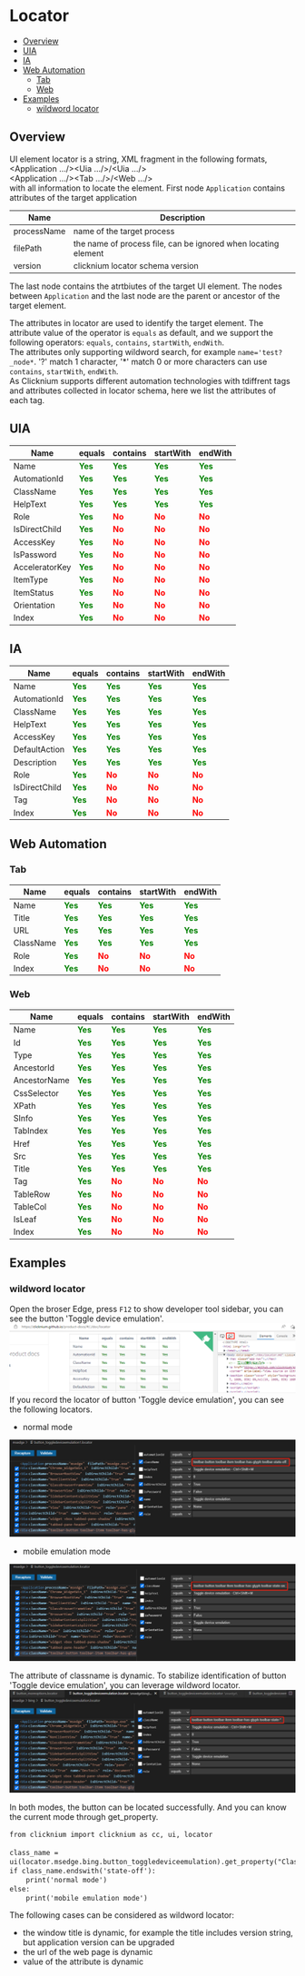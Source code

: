 # Locator<!-- {docsify-ignore-all} -->

  - [Overview](#overview)
  - [UIA](#uia)
  - [IA](#ia)
  - [Web Automation](#web-automation)
    - [Tab](#tab)
    - [Web](#web)
  - [Examples](#examples)
    - [wildword locator](#wildword-locator)

## Overview 
UI element locator is a string, XML fragment in the following formats,
<Application .../><Uia .../>/<Uia .../>  
<Application .../><Tab .../>/<Web .../>  
with all information to locate the element.
First node `Application` contains attributes of the target application
<Application processName="notepad" filePath="notepad.exe" version="1.3" />  

| Name      | Description |
| ----------- | ----------- |
| processName      |  name of the target process   |
| filePath      |  the name of process file, can be ignored when locating element  |
| version      |  clicknium locator schema version   |  

The last node contains the atrtbiutes of the target UI element.
The nodes between `Application` and the last node are the parent or ancestor of the target element.

The attributes in locator are used to identify the target element. The attribute value of the operator is `equals` as default, and we support the following operators:
`equals`, `contains`, `startWith`, `endWith`.  
The attributes only supporting wildword search, for example `name='test?_node*`. '?' match 1 character, '*' match 0 or more characters can use `contains`, `startWith`, `endWith`.  
As Clicknium supports different automation technologies with tdiffrent tags and attributes collected in locator schema, here we list the attributes of each tag.  

## UIA
| Name      | equals | contains |startWith |endWith |
| ----------- | ----------- |----------- |----------- |----------- |
| Name |  <font color=Green><B>Yes</B></font>   |<font color=Green><B>Yes</B></font>|<font color=Green><B>Yes</B></font>|<font color=Green><B>Yes</B></font>|
| AutomationId |  <font color=Green><B>Yes</B></font>   |<font color=Green><B>Yes</B></font>|<font color=Green><B>Yes</B></font>|<font color=Green><B>Yes</B></font>|
| ClassName |  <font color=Green><B>Yes</B></font>   |<font color=Green><B>Yes</B></font>|<font color=Green><B>Yes</B></font>|<font color=Green><B>Yes</B></font>|
| HelpText |  <font color=Green><B>Yes</B></font>   |<font color=Green><B>Yes</B></font>|<font color=Green><B>Yes</B></font>|<font color=Green><B>Yes</B></font>|
| Role |  <font color=Green><B>Yes</B></font>   |<font color=Red><B>No</B></font>|<font color=Red><B>No</B></font>|<font color=Red><B>No</B></font>|
| IsDirectChild |  <font color=Green><B>Yes</B></font>   |<font color=Red><B>No</B></font>|<font color=Red><B>No</B></font>|<font color=Red><B>No</B></font>|
| AccessKey |  <font color=Green><B>Yes</B></font>   |<font color=Red><B>No</B></font>|<font color=Red><B>No</B></font>|<font color=Red><B>No</B></font>|
| IsPassword |  <font color=Green><B>Yes</B></font>   |<font color=Red><B>No</B></font>|<font color=Red><B>No</B></font>|<font color=Red><B>No</B></font>|
| AcceleratorKey |  <font color=Green><B>Yes</B></font>   |<font color=Red><B>No</B></font>|<font color=Red><B>No</B></font>|<font color=Red><B>No</B></font>|
| ItemType |  <font color=Green><B>Yes</B></font>   |<font color=Red><B>No</B></font>|<font color=Red><B>No</B></font>|<font color=Red><B>No</B></font>|
| ItemStatus |  <font color=Green><B>Yes</B></font>   |<font color=Red><B>No</B></font>|<font color=Red><B>No</B></font>|<font color=Red><B>No</B></font>|
| Orientation |  <font color=Green><B>Yes</B></font>   |<font color=Red><B>No</B></font>|<font color=Red><B>No</B></font>|<font color=Red><B>No</B></font>|
| Index |  <font color=Green><B>Yes</B></font>   |<font color=Red><B>No</B></font>|<font color=Red><B>No</B></font>|<font color=Red><B>No</B></font>|

## IA
| Name      | equals | contains |startWith |endWith |
| ----------- | ----------- |----------- |----------- |----------- |
| Name |  <font color=Green><B>Yes</B></font>   |<font color=Green><B>Yes</B></font>|<font color=Green><B>Yes</B></font>|<font color=Green><B>Yes</B></font>|
| AutomationId |  <font color=Green><B>Yes</B></font>   |<font color=Green><B>Yes</B></font>|<font color=Green><B>Yes</B></font>|<font color=Green><B>Yes</B></font>|
| ClassName |  <font color=Green><B>Yes</B></font>   |<font color=Green><B>Yes</B></font>|<font color=Green><B>Yes</B></font>|<font color=Green><B>Yes</B></font>|
| HelpText |  <font color=Green><B>Yes</B></font>   |<font color=Green><B>Yes</B></font>|<font color=Green><B>Yes</B></font>|<font color=Green><B>Yes</B></font>|
| AccessKey |  <font color=Green><B>Yes</B></font>   |<font color=Green><B>Yes</B></font>|<font color=Green><B>Yes</B></font>|<font color=Green><B>Yes</B></font>|
| DefaultAction |  <font color=Green><B>Yes</B></font>   |<font color=Green><B>Yes</B></font>|<font color=Green><B>Yes</B></font>|<font color=Green><B>Yes</B></font>|
| Description |  <font color=Green><B>Yes</B></font>   |<font color=Green><B>Yes</B></font>|<font color=Green><B>Yes</B></font>|<font color=Green><B>Yes</B></font>|
| Role |  <font color=Green><B>Yes</B></font>   |<font color=Red><B>No</B></font>|<font color=Red><B>No</B></font>|<font color=Red><B>No</B></font>|
| IsDirectChild |  <font color=Green><B>Yes</B></font>   |<font color=Red><B>No</B></font>|<font color=Red><B>No</B></font>|<font color=Red><B>No</B></font>|
| Tag |  <font color=Green><B>Yes</B></font>   |<font color=Red><B>No</B></font>|<font color=Red><B>No</B></font>|<font color=Red><B>No</B></font>|
| Index |  <font color=Green><B>Yes</B></font>   |<font color=Red><B>No</B></font>|<font color=Red><B>No</B></font>|<font color=Red><B>No</B></font>|

## Web Automation

### Tab
| Name      | equals | contains |startWith |endWith |
| ----------- | ----------- |----------- |----------- |----------- |
| Name |  <font color=Green><B>Yes</B></font>   |<font color=Green><B>Yes</B></font>|<font color=Green><B>Yes</B></font>|<font color=Green><B>Yes</B></font>|
| Title |  <font color=Green><B>Yes</B></font>   |<font color=Green><B>Yes</B></font>|<font color=Green><B>Yes</B></font>|<font color=Green><B>Yes</B></font>|
| URL |  <font color=Green><B>Yes</B></font>   |<font color=Green><B>Yes</B></font>|<font color=Green><B>Yes</B></font>|<font color=Green><B>Yes</B></font>|
| ClassName |  <font color=Green><B>Yes</B></font>   |<font color=Green><B>Yes</B></font>|<font color=Green><B>Yes</B></font>|<font color=Green><B>Yes</B></font>|
| Role |  <font color=Green><B>Yes</B></font>   |<font color=Red><B>No</B></font>|<font color=Red><B>No</B></font>|<font color=Red><B>No</B></font>|
| Index |  <font color=Green><B>Yes</B></font>   |<font color=Red><B>No</B></font>|<font color=Red><B>No</B></font>|<font color=Red><B>No</B></font>|

### Web
| Name      | equals | contains |startWith |endWith |
| ----------- | ----------- |----------- |----------- |----------- |
| Name |  <font color=Green><B>Yes</B></font>   |<font color=Green><B>Yes</B></font>|<font color=Green><B>Yes</B></font>|<font color=Green><B>Yes</B></font>|
| Id |  <font color=Green><B>Yes</B></font>   |<font color=Green><B>Yes</B></font>|<font color=Green><B>Yes</B></font>|<font color=Green><B>Yes</B></font>|
| Type |  <font color=Green><B>Yes</B></font>   |<font color=Green><B>Yes</B></font>|<font color=Green><B>Yes</B></font>|<font color=Green><B>Yes</B></font>|
| AncestorId |  <font color=Green><B>Yes</B></font>   |<font color=Green><B>Yes</B></font>|<font color=Green><B>Yes</B></font>|<font color=Green><B>Yes</B></font>|
| AncestorName |  <font color=Green><B>Yes</B></font>   |<font color=Green><B>Yes</B></font>|<font color=Green><B>Yes</B></font>|<font color=Green><B>Yes</B></font>|
| CssSelector |  <font color=Green><B>Yes</B></font>   |<font color=Green><B>Yes</B></font>|<font color=Green><B>Yes</B></font>|<font color=Green><B>Yes</B></font>|
| XPath |  <font color=Green><B>Yes</B></font>   |<font color=Green><B>Yes</B></font>|<font color=Green><B>Yes</B></font>|<font color=Green><B>Yes</B></font>|
| SInfo |  <font color=Green><B>Yes</B></font>   |<font color=Green><B>Yes</B></font>|<font color=Green><B>Yes</B></font>|<font color=Green><B>Yes</B></font>|
| TabIndex |  <font color=Green><B>Yes</B></font>   |<font color=Green><B>Yes</B></font>|<font color=Green><B>Yes</B></font>|<font color=Green><B>Yes</B></font>|
| Href |  <font color=Green><B>Yes</B></font>   |<font color=Green><B>Yes</B></font>|<font color=Green><B>Yes</B></font>|<font color=Green><B>Yes</B></font>|
| Src |  <font color=Green><B>Yes</B></font>   |<font color=Green><B>Yes</B></font>|<font color=Green><B>Yes</B></font>|<font color=Green><B>Yes</B></font>|
| Title |  <font color=Green><B>Yes</B></font>   |<font color=Green><B>Yes</B></font>|<font color=Green><B>Yes</B></font>|<font color=Green><B>Yes</B></font>|
| Tag |  <font color=Green><B>Yes</B></font>   |<font color=Red><B>No</B></font>|<font color=Red><B>No</B></font>|<font color=Red><B>No</B></font>|
| TableRow |  <font color=Green><B>Yes</B></font>   |<font color=Red><B>No</B></font>|<font color=Red><B>No</B></font>|<font color=Red><B>No</B></font>|
| TableCol |  <font color=Green><B>Yes</B></font>   |<font color=Red><B>No</B></font>|<font color=Red><B>No</B></font>|<font color=Red><B>No</B></font>|
| IsLeaf |  <font color=Green><B>Yes</B></font>   |<font color=Red><B>No</B></font>|<font color=Red><B>No</B></font>|<font color=Red><B>No</B></font>|
| Index |  <font color=Green><B>Yes</B></font>   |<font color=Red><B>No</B></font>|<font color=Red><B>No</B></font>|<font color=Red><B>No</B></font>|


## Examples
### wildword locator
Open the broser Edge, press `F12` to show developer tool sidebar, you can see the button 'Toggle device emulation'.
![sample1](../img/locator_sample1_1.png)  
If you record the locator of button 'Toggle device emulation', you can see the following locators.

- normal mode  
  
![sample1](../img/locator_sample1_2.png)  
- mobile emulation mode  

![sample1](../img/locator_sample1_3.png)  

The attribute of classname is dynamic. To stabilize identification of button 'Toggle device emulation', you can leverage wildword locator.  
![sample1](../img/locator_sample1_4.png) 

In both modes, the button can be located successfully.
And you can know the current mode through get_property. 
```
from clicknium import clicknium as cc, ui, locator

class_name = ui(locator.msedge.bing.button_toggledeviceemulation).get_property("ClassName")
if class_name.endswith('state-off'):
    print('normal mode')
else:
    print('mobile emulation mode')
```

The following cases can be considered as wildword locator:
- the window title is dynamic, for example the title includes version string, but application version can be upgraded
- the url of the web page is dynamic
- value of the attribute is dynamic